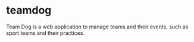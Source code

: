 teamdog
=======

Team Dog is a web application to manage teams and their events, such as sport teams and their practices.
